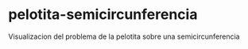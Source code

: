 # pelotita-semicircunferencia
Visualizacion del problema de la pelotita sobre una semicircunferencia
